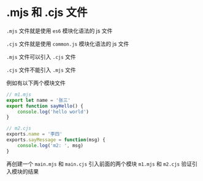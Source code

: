 # .mjs 和 .cjs 文件

`.mjs` 文件就是使用 `es6` 模块化语法的 js 文件

`.cjs` 文件就是使用 `common.js` 模块化语法的 js 文件

`.mjs` 文件可以引入 `.cjs` 文件

`.cjs` 文件不能引入 `.mjs` 文件

例如有以下两个模块文件

```mjs
// m1.mjs
export let name = '张三'
export function sayHello() {
    console.log('hello world')
}
```

```cjs
// m2.cjs
exports.name = '李四'
exports.sayMessage = function(msg) {
    console.log('m2: ', msg)
}
```

再创建一个 `main.mjs` 和 `main.cjs` 引入前面的两个模块 `m1.mjs` 和 `m2.cjs` 验证引入模块的结果